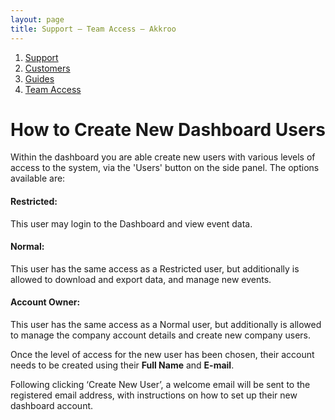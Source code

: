 ```yaml
---
layout: page
title: Support – Team Access – Akkroo
---
```


<ol itemprop="breadcrumb">
<li><a href="/">Support</a></li>
<li><a href="/customers">Customers</a></li>
<li><a href="/customers/guides">Guides</a></li>
<li><a href="/customers/guides/team-access">Team Access</a></li>
</ol>

# How to Create New Dashboard Users

<p>Within the dashboard you are able create new users with various levels of access to the system, via the 'Users' button on the side panel. The options available are:</p>

<h4>Restricted:</h4>
<p>This user may login to the Dashboard and view event data.</p>

<h4>Normal:</h4>
<p>This user has the same access as a Restricted user, but additionally is allowed to download and export data, and manage new events.</p>

<h4>Account Owner:</h4>
<p>This user has the same access as a Normal user, but additionally is allowed to manage the company account details and create new company users.</p>

<p>Once the level of access for the new user has been chosen, their account needs to be created using their <strong>Full Name</strong> and <strong>E-mail</strong>.</p>

<p>Following clicking ‘Create New User’, a welcome email will be sent to the registered email address, with instructions on how to set up their new dashboard account.</p>